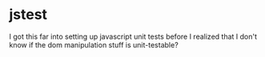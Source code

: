 # jstest

I got this far into setting up javascript unit tests before I realized that I don't know if the dom manipulation stuff is unit-testable?

